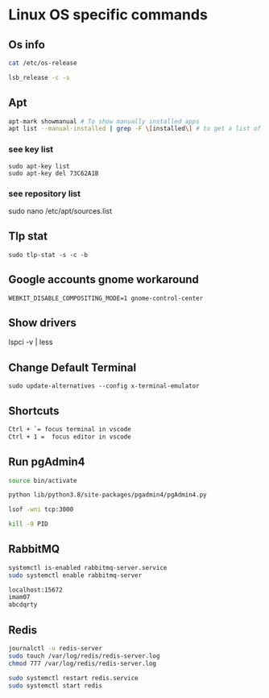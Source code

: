 # Linux OS specific commands


## Os info 

```bash
cat /etc/os-release

lsb_release -c -s
```

## Apt

```bash
apt-mark showmanual # To show manually installed apps
apt list --manual-installed | grep -F \[installed\] # to get a list of packages that resulted from user commands and their dependencies only,
```

### see key list
```
sudo apt-key list
sudo apt-key del 73C62A1B
```

### see repository list
sudo nano /etc/apt/sources.list

## Tlp stat
`sudo tlp-stat -s -c -b`

## Google accounts gnome workaround
`WEBKIT_DISABLE_COMPOSITING_MODE=1 gnome-control-center`

## Show drivers
lspci -v | less

## Change Default Terminal
`sudo update-alternatives --config x-terminal-emulator`

## Shortcuts

```bash
Ctrl + `= focus terminal in vscode 
Ctrl + 1 =  focus editor in vscode

```

## Run pgAdmin4

```bash
source bin/activate

python lib/python3.8/site-packages/pgadmin4/pgAdmin4.py

lsof -wni tcp:3000

kill -9 PID

```

## RabbitMQ

```bash
systemctl is-enabled rabbitmq-server.service 
sudo systemctl enable rabbitmq-server

localhost:15672
imam07
abcdqrty
```

## Redis

```bash
journalctl -u redis-server
sudo touch /var/log/redis/redis-server.log
chmod 777 /var/log/redis/redis-server.log

sudo systemctl restart redis.service
sudo systemctl start redis
```